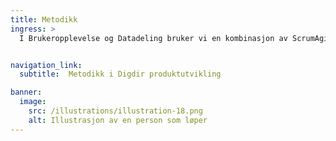 ```yaml
---
title: Metodikk
ingress: >
  I Brukeropplevelse og Datadeling bruker vi en kombinasjon av ScrumAgile, DesignThinking og DevOps for å utvikle brukersentrerte tjenester. Scrum sikrer struktur gjennom sprinter og backlog. Designthinking fokuserer på brukerbehov, innnsikt og tidlig testing. DevOps besørger at vi integrerer utvikling og drift til effektive leveranser. Sammen sikrer disse metodene fleksibilitet, innovasjon og kontinuerlig forbedring.


navigation_link:
  subtitle:  Metodikk i Digdir produktutvikling

banner:
  image:
    src: /illustrations/illustration-18.png
    alt: Illustrasjon av en person som løper
---
```


